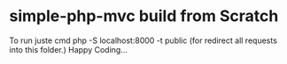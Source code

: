 # simple-php-mvc build from Scratch

<p>
To run juste cmd php -S localhost:8000 -t public (for redirect all requests into this folder.)
Happy Coding...
</p>